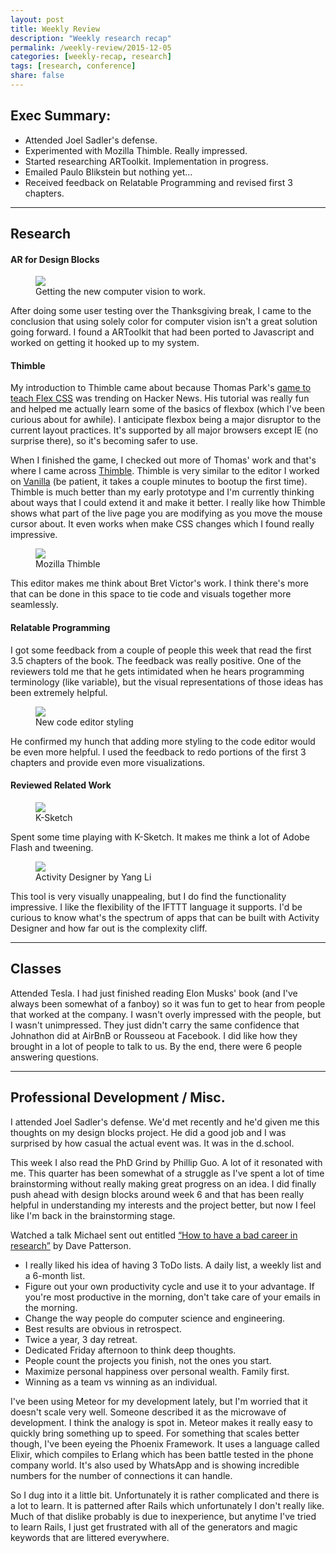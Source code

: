 ```yaml
---
layout: post
title: Weekly Review
description: "Weekly research recap"
permalink: /weekly-review/2015-12-05
categories: [weekly-recap, research]
tags: [research, conference]
share: false
---
```


## Exec Summary:
  - Attended Joel Sadler's defense.
  - Experimented with Mozilla Thimble. Really impressed.
  - Started researching ARToolkit. Implementation in progress.
  - Emailed Paulo Blikstein but nothing yet...
  - Received feedback on Relatable Programming and revised first 3 chapters.

----

## Research

#### AR for Design Blocks

<figure>
  <img src="/assets/img/ar_working.png">
  <figcaption>Getting the new computer vision to work.</figcaption>
</figure>

After doing some user testing over the Thanksgiving break, I came to the conclusion that using solely color for computer vision isn't a great solution going forward. I found a ARToolkit that had been ported to Javascript and worked on getting it hooked up to my system.

#### Thimble

My introduction to Thimble came about because Thomas Park's <a href="http://flexboxfroggy.com/">game to teach Flex CSS</a> was trending on Hacker News. His tutorial was really fun and helped me actually learn some of the basics of flexbox (which I've been curious about for awhile). I anticipate flexbox being a major disruptor to the current layout practices. It's supported by all major browsers except IE (no surprise there), so it's becoming safer to use.

When I finished the game, I checked out more of Thomas' work and that's where I came across <a href="http://thimble.mozilla.com">Thimble</a>. Thimble is very similar to the editor I worked on <a href="http://vanilla.meteor.com">Vanilla</a> (be patient, it takes a couple minutes to bootup the first time). Thimble is much better than my early prototype and I'm currently thinking about ways that I could extend it and make it better. I really like how Thimble shows what part of the live page you are modifying as you move the mouse cursor about. It even works when make CSS changes which I found really impressive.

<figure>
  <img src="/assets/img/thimble.png">
  <figcaption>Mozilla Thimble</figcaption>
</figure>

This editor makes me think about Bret Victor's work. I think there's more that can be done in this space to tie code and visuals together more seamlessly.

#### Relatable Programming

I got some feedback from a couple of people this week that read the first 3.5 chapters of the book. The feedback was really positive. One of the reviewers told me that he gets intimidated when he hears programming terminology (like variable), but the visual representations of those ideas has been extremely helpful.

<figure>
  <img src="/assets/img/relatable_programming_editor.png">
  <figcaption>New code editor styling</figcaption>
</figure>

He confirmed my hunch that adding more styling to the code editor would be even more helpful. I used the feedback to redo portions of the first 3 chapters and provide even more visualizations.

#### Reviewed Related Work

<figure>
  <img src="/assets/img/k-sketch.png">
  <figcaption>K-Sketch</figcaption>
</figure>

Spent some time playing with K-Sketch. It makes me think a lot of Adobe Flash and tweening.

<figure>
  <img src="/assets/img/activity_designer.png">
  <figcaption>Activity Designer by Yang Li</figcaption>
</figure>

This tool is very visually unappealing, but I do find the functionality impressive. I like the flexibility of the IFTTT language it supports. I'd be curious to know what's the spectrum of apps that can be built with Activity Designer and how far out is the complexity cliff.

----

## Classes

Attended Tesla. I had just finished reading Elon Musks' book (and I've always been somewhat of a fanboy) so it was fun to get to hear from people that worked at the company. I wasn't overly impressed with the people, but I wasn't unimpressed. They just didn't carry the same confidence that Johnathon did at AirBnB or Rousseou at Facebook. I did like how they brought in a lot of people to talk to us. By the end, there were 6 people answering questions.

----

## Professional Development / Misc.

I attended Joel Sadler's defense. We'd met recently and he'd given me this thoughts on my design blocks project. He did a good job and I was surprised by how casual the actual event was. It was in the d.school.

This week I also read the PhD Grind by Phillip Guo. A lot of it resonated with me. This quarter has been somewhat of a struggle as I've spent a lot of time brainstorming without really making great progress on an idea. I did finally push ahead with design blocks around week 6 and that has been really helpful in understanding my interests and the project better, but now I feel like I'm back in the brainstorming stage.

Watched a talk Michael sent out entitled <a href="http://iesg.eecs.berkeley.edu/Colloquium/2015/D_Patterson_EECS_Colloquium_20151118.mp4">“How to have a bad career in research”</a> by Dave Patterson.

  - I really liked his idea of having 3 ToDo lists. A daily list, a weekly list and a 6-month list.
  - Figure out your own productivity cycle and use it to your advantage. If you're most productive in the morning, don't take care of your emails in the morning.
  - Change the way people do computer science and engineering.
  - Best results are obvious in retrospect.
  - Twice a year, 3 day retreat.
  - Dedicated Friday afternoon to think deep thoughts.
  - People count the projects you finish, not the ones you start.
  - Maximize personal happiness over personal wealth. Family first.
  - Winning as a team vs winning as an individual.

I've been using Meteor for my development lately, but I'm worried that it doesn't scale very well. Someone described it as the microwave of development. I think the analogy is spot in. Meteor makes it really easy to quickly bring something up to speed. For something that scales better though, I've been eyeing the Phoenix Framework. It uses a language called Elixir, which compiles to Erlang which has been battle tested in the phone company world. It's also used by WhatsApp and is showing incredible numbers for the number of connections it can handle.

So I dug into it a little bit. Unfortunately it is rather complicated and there is a lot to learn. It is patterned after Rails which unfortunately I don't really like. Much of that dislike probably is due to inexperience, but anytime I've tried to learn Rails, I just get frustrated with all of the generators and magic keywords that are littered everywhere.
